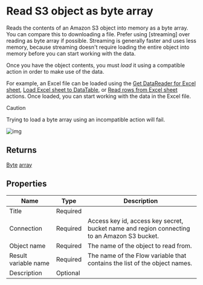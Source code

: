 # Read S3 object as byte array

Reads the contents of an Amazon S3 object into memory as a byte array. You can compare this to downloading a file. Prefer using [streaming] over reading as byte array if possible. Streaming is generally faster and uses less memory, because streaming doesn't require loading the entire object into memory before you can start working with the data.

Once you have the object contents, you must _load_ it using a compatible action in order to make use of the data.

For example, an Excel file can be loaded using the [Get DataReader for Excel sheet](../excel/get-datareader-for-excel-sheet.md), [Load Excel sheet to DataTable](../excel/load-excel-sheet-to-datatable.md), or [Read rows from Excel sheet](../excel/read-rows-from-excel-sheet.md) actions. Once loaded, you can start working with the data in the Excel file.

> [!CAUTION]
> Trying to load a byte array using an incompatible action will fail.

![img](https://profitbasedocs.blob.core.windows.net/flowimages/read-as-byte.png)

## Returns

[Byte](https://learn.microsoft.com/en-us/dotnet/api/system.byte) [array](https://learn.microsoft.com/en-us/dotnet/csharp/language-reference/builtin-types/arrays)

## Properties

| Name                 | Type     | Description                                                                                 |
| -------------------- | -------- | ------------------------------------------------------------------------------------------- |
| Title                | Required |                                                                                             |
| Connection           | Required | Access key id, access key secret, bucket name and region connecting to an Amazon S3 bucket. |
| Object name          | Required | The name of the object to read from.                                                        |
| Result variable name | Required | The name of the Flow variable that contains the list of the object names.                   |
| Description          | Optional |                                                                                             |

